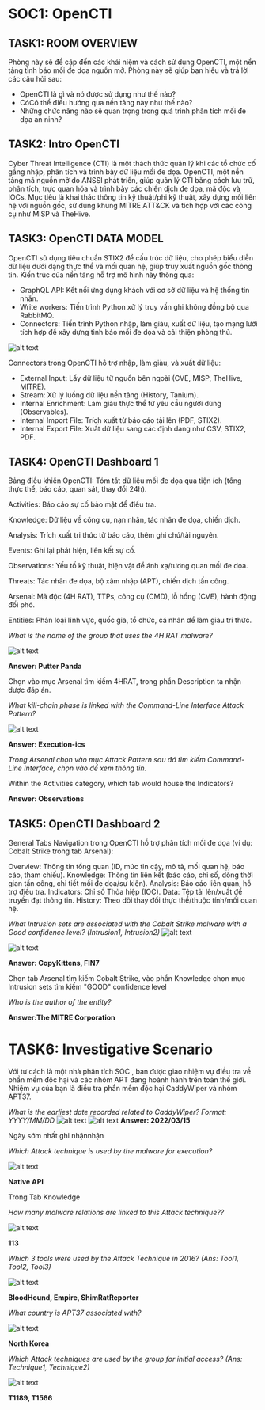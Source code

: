 # SOC1: OpenCTI

## TASK1: ROOM OVERVIEW

Phòng này sẽ đề cập đến các khái niệm và cách sử dụng OpenCTI, một nền tảng tình báo mối đe dọa nguồn mở. Phòng này sẽ giúp bạn hiểu và trả lời các câu hỏi sau:

- OpenCTI là gì và nó được sử dụng như thế nào?
- CóCó thể điều hướng qua nền tảng này như thế nào?
- Những chức năng nào sẽ quan trọng trong quá trình phân tích mối đe dọa an ninh?

## TASK2: Intro OpenCTI

Cyber Threat Intelligence (CTI) là một thách thức quản lý khi các tổ chức cố gắng nhập, phân tích và trình bày dữ liệu mối đe dọa. OpenCTI, một nền tảng mã nguồn mở do ANSSI phát triển, giúp quản lý CTI bằng cách lưu trữ, phân tích, trực quan hóa và trình bày các chiến dịch đe dọa, mã độc và IOCs. Mục tiêu là khai thác thông tin kỹ thuật/phi kỹ thuật, xây dựng mối liên hệ với nguồn gốc, sử dụng khung MITRE ATT&CK và tích hợp với các công cụ như MISP và TheHive.

## TASK3: OpenCTI DATA MODEL
OpenCTI sử dụng tiêu chuẩn STIX2 để cấu trúc dữ liệu, cho phép biểu diễn dữ liệu dưới dạng thực thể và mối quan hệ, giúp truy xuất nguồn gốc thông tin. Kiến trúc của nền tảng hỗ trợ mô hình này thông qua:

- GraphQL API: Kết nối ứng dụng khách với cơ sở dữ liệu và hệ thống tin nhắn.
- Write workers: Tiến trình Python xử lý truy vấn ghi không đồng bộ qua RabbitMQ.
- Connectors: Tiến trình Python nhập, làm giàu, xuất dữ liệu, tạo mạng lưới tích hợp để xây dựng tình báo mối đe dọa và cải thiện phòng thủ.

![alt text](img/jpg1.png)

Connectors trong OpenCTI hỗ trợ nhập, làm giàu, và xuất dữ liệu:

- External Input: Lấy dữ liệu từ nguồn bên ngoài (CVE, MISP, TheHive, MITRE).
- Stream: Xử lý luồng dữ liệu nền tảng (History, Tanium).
- Internal Enrichment: Làm giàu thực thể từ yêu cầu người dùng (Observables).
- Internal Import File: Trích xuất từ báo cáo tải lên (PDF, STIX2).
- Internal Export File: Xuất dữ liệu sang các định dạng như CSV, STIX2, PDF.


## TASK4: OpenCTI Dashboard 1

Bảng điều khiển OpenCTI: Tóm tắt dữ liệu mối đe dọa qua tiện ích (tổng thực thể, báo cáo, quan sát, thay đổi 24h).

Activities: Báo cáo sự cố bảo mật để điều tra.

Knowledge: Dữ liệu về công cụ, nạn nhân, tác nhân đe dọa, chiến dịch.

Analysis: Trích xuất tri thức từ báo cáo, thêm ghi chú/tài nguyên.

Events: Ghi lại phát hiện, liên kết sự cố.

Observations: Yếu tố kỹ thuật, hiện vật để ánh xạ/tương quan mối đe dọa.

Threats: Tác nhân đe dọa, bộ xâm nhập (APT), chiến dịch tấn công.

Arsenal: Mã độc (4H RAT), TTPs, công cụ (CMD), lỗ hổng (CVE), hành động đối phó.

Entities: Phân loại lĩnh vực, quốc gia, tổ chức, cá nhân để làm giàu tri thức.

*What is the name of the group that uses the 4H RAT malware?*

![alt text](img/4HRAT.png)

**Answer: Putter Panda**

Chọn vào mục Arsenal tìm kiếm 4HRAT, trong phần Description ta nhận dược đáp án.


*What kill-chain phase is linked with the Command-Line Interface Attack Pattern?*

![alt text](img/phasekill-chain.png)

**Answer: Execution-ics**

*Trong Arsenal chọn vào mục Attack Pattern sau đó tìm kiếm Command-Line Interface, chọn vào để xem thông tin.*


Within the Activities category, which tab would house the Indicators?

**Answer: Observations**


## TASK5: OpenCTI Dashboard 2
General Tabs Navigation trong OpenCTI hỗ trợ phân tích mối đe dọa (ví dụ: Cobalt Strike trong tab Arsenal):

Overview: Thông tin tổng quan (ID, mức tin cậy, mô tả, mối quan hệ, báo cáo, tham chiếu).
Knowledge: Thông tin liên kết (báo cáo, chỉ số, dòng thời gian tấn công, chi tiết mối đe dọa/sự kiện).
Analysis: Báo cáo liên quan, hỗ trợ điều tra.
Indicators: Chỉ số Thỏa hiệp (IOC).
Data: Tệp tải lên/xuất để truyền đạt thông tin.
History: Theo dõi thay đổi thực thể/thuộc tính/mối quan hệ.


*What Intrusion sets are associated with the Cobalt Strike malware with a Good confidence level? (Intrusion1, Intrusion2)*
![alt text](img/CobaltStrike.png)

![alt text](img/Fin7.png)

**Answer: CopyKittens, FIN7**

Chọn tab Arsenal tìm kiếm Cobalt Strike, vào phần Knowledge chọn mục Intrusion sets tìm kiếm "GOOD" confidence level 

*Who is the author of the entity?*


**Answer:The MITRE Corporation**

# TASK6: Investigative Scenario

Với tư cách là một nhà phân tích SOC , bạn được giao nhiệm vụ điều tra về phần mềm độc hại và các nhóm APT đang hoành hành trên toàn thế giới. Nhiệm vụ của bạn là điều tra phần  mềm độc hại CaddyWiper  và  nhóm APT37.

*What is the earliest date recorded related to CaddyWiper?  Format: YYYY/MM/DD*
![alt text](img/Date.png)
![alt text](img/date2.png)
**Answer: 2022/03/15**

Ngày sớm nhất ghi nhậnnhận

*Which Attack technique is used by the malware for execution?*

![alt text](img/attack.png)

**Native API**

Trong Tab Knowledge

*How many malware relations are linked to this Attack technique??*

![alt text](img/relation.png)

**113**

*Which 3 tools were used by the Attack Technique in 2016? (Ans: Tool1, Tool2, Tool3)*

![alt text](img/tools.png)

**BloodHound, Empire, ShimRatReporter**

*What country is APT37 associated with?*

![alt text](img/apt37.png)

**North Korea**

*Which Attack techniques are used by the group for initial access? (Ans: Technique1, Technique2)*

![alt text](img/tech.png)

**T1189, T1566**